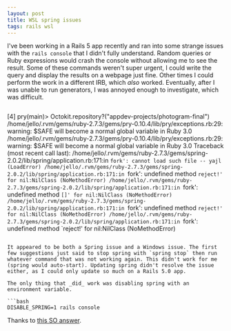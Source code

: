 ```yaml
---
layout: post
title: WSL spring issues
tags: rails wsl
---
```



I've been working in a Rails 5 app recently and ran into some strange issues with the `rails console` that I didn't fully understand. Random queries or Ruby expressions would crash the console without allowing me to see the result. Some of these commands weren't super urgent, I could write the query and display the results on a webpage just fine. Other times I could perform the work in a different IRB, which _also_ worked. Eventually, after I was unable to run generators, I was annoyed enough to investigate, which was difficult.

> ```
[4] pry(main)> Octokit.repository?("appdev-projects/photogram-final")
/home/jello/.rvm/gems/ruby-2.7.3/gems/pry-0.10.4/lib/pry/exceptions.rb:29: warning: $SAFE will become a normal global variable in Ruby 3.0
/home/jello/.rvm/gems/ruby-2.7.3/gems/pry-0.10.4/lib/pry/exceptions.rb:29: warning: $SAFE will become a normal global variable in Ruby 3.0
Traceback (most recent call last):
/home/jello/.rvm/gems/ruby-2.7.3/gems/spring-2.0.2/lib/spring/application.rb:171:in `fork': cannot load such file -- yajl (LoadError)
/home/jello/.rvm/gems/ruby-2.7.3/gems/spring-2.0.2/lib/spring/application.rb:171:in `fork': undefined method `reject!' for nil:NilClass (NoMethodError)
/home/jello/.rvm/gems/ruby-2.7.3/gems/spring-2.0.2/lib/spring/application.rb:171:in `fork': undefined method `[]' for nil:NilClass (NoMethodError)
/home/jello/.rvm/gems/ruby-2.7.3/gems/spring-2.0.2/lib/spring/application.rb:171:in `fork': undefined method `reject!' for nil:NilClass (NoMethodError)
/home/jello/.rvm/gems/ruby-2.7.3/gems/spring-2.0.2/lib/spring/application.rb:171:in `fork': undefined method `reject!' for nil:NilClass (NoMethodError)
```

It appeared to be both a Spring issue and a Windows issue. The first few suggestions just said to stop spring with `spring stop` then run whatever command that was not working again. This didn't work for me (spring would auto-start). Updating spring didn't resolve the issue either, as I could only update so much on a Rails 5.0 app.

The only thing that _did_ work was disabling spring with an environment variable.

```bash
DISABLE_SPRING=1 rails console
```

Thanks to [this SO answer](https://stackoverflow.com/a/56241794/10481804).
